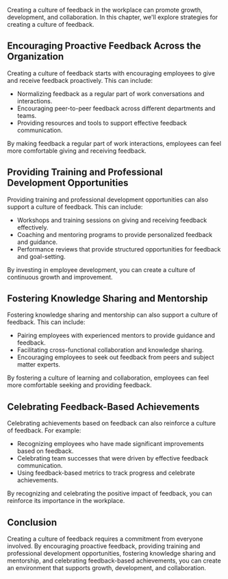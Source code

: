 
Creating a culture of feedback in the workplace can promote growth, development, and collaboration. In this chapter, we'll explore strategies for creating a culture of feedback.

Encouraging Proactive Feedback Across the Organization
------------------------------------------------------

Creating a culture of feedback starts with encouraging employees to give and receive feedback proactively. This can include:

* Normalizing feedback as a regular part of work conversations and interactions.
* Encouraging peer-to-peer feedback across different departments and teams.
* Providing resources and tools to support effective feedback communication.

By making feedback a regular part of work interactions, employees can feel more comfortable giving and receiving feedback.

Providing Training and Professional Development Opportunities
-------------------------------------------------------------

Providing training and professional development opportunities can also support a culture of feedback. This can include:

* Workshops and training sessions on giving and receiving feedback effectively.
* Coaching and mentoring programs to provide personalized feedback and guidance.
* Performance reviews that provide structured opportunities for feedback and goal-setting.

By investing in employee development, you can create a culture of continuous growth and improvement.

Fostering Knowledge Sharing and Mentorship
------------------------------------------

Fostering knowledge sharing and mentorship can also support a culture of feedback. This can include:

* Pairing employees with experienced mentors to provide guidance and feedback.
* Facilitating cross-functional collaboration and knowledge sharing.
* Encouraging employees to seek out feedback from peers and subject matter experts.

By fostering a culture of learning and collaboration, employees can feel more comfortable seeking and providing feedback.

Celebrating Feedback-Based Achievements
---------------------------------------

Celebrating achievements based on feedback can also reinforce a culture of feedback. For example:

* Recognizing employees who have made significant improvements based on feedback.
* Celebrating team successes that were driven by effective feedback communication.
* Using feedback-based metrics to track progress and celebrate achievements.

By recognizing and celebrating the positive impact of feedback, you can reinforce its importance in the workplace.

Conclusion
----------

Creating a culture of feedback requires a commitment from everyone involved. By encouraging proactive feedback, providing training and professional development opportunities, fostering knowledge sharing and mentorship, and celebrating feedback-based achievements, you can create an environment that supports growth, development, and collaboration.
